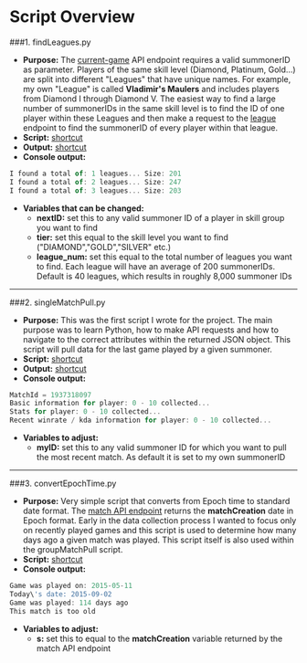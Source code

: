 Script Overview
=======

###1. findLeagues.py
- **Purpose:** The [current-game](https://developer.riotgames.com/api/methods#!/976/3336) API endpoint requires a valid summonerID as parameter. Players of the same skill level (Diamond, Platinum, Gold...) are split into different "Leagues" that have unique names. For example, my own "League" is called **Vladimir's Maulers** and includes players from Diamond I through Diamond V. The easiest way to find a large number of summonerIDs in the same skill level is to find the ID of one player within these Leagues and then make a request to the [league](https://developer.riotgames.com/api/methods#!/985/3351) endpoint to find the summonerID of every player within that league.
- **Script:** [shortcut](https://github.com/AlexNeumann/LoLPredict/blob/master/Python%20Scripts/findLeagues.py)
- **Output:** [shortcut](https://github.com/AlexNeumann/LoLPredict/blob/master/Python%20Scripts/findLeagues_Output.csv)
- **Console output:**
```javascript
I found a total of: 1 leagues... Size: 201
I found a total of: 2 leagues... Size: 247
I found a total of: 3 leagues... Size: 203  
```
- **Variables that can be changed:** 
    - **nextID:** set this to any valid summoner ID of a player in skill group you want to find
    - **tier:** set this equal to the skill level you want to find ("DIAMOND","GOLD","SILVER" etc.)
    - **league_num:** set this equal to the total number of leagues you want to find. Each league will have an average of 200 summonerIDs. Default is 40 leagues, which results in roughly 8,000 summoner IDs

***

###2. singleMatchPull.py
- **Purpose:** This was the first script I wrote for the project. The main purpose was to learn Python, how to make API requests and how to navigate to the correct attributes within the returned JSON object. This script will pull data for the last game played by a given summoner.
- **Script:** [shortcut](https://github.com/AlexNeumann/LoLPredict/blob/master/Python%20Scripts/singleMatchPull.py)
- **Output:** [shortcut](https://github.com/AlexNeumann/LoLPredict/blob/master/Python%20Scripts/singleMatchPull_output.csv)
- **Console output:**
```javascript
MatchId = 1937318097
Basic information for player: 0 - 10 collected...
Stats for player: 0 - 10 collected...
Recent winrate / kda information for player: 0 - 10 collected...
```
- **Variables to adjust:** 
    - **myID:** set this to any valid summoner ID for which you want to pull the most recent match. As default it is set to my own summonerID

***

###3. convertEpochTime.py
- **Purpose:** Very simple script that converts from Epoch time to standard date format. The [match API endpoint](https://developer.riotgames.com/api/methods#!/1027/3483) returns the **matchCreation** date in Epoch format. Early in the data collection process I wanted to focus only on recently played games and this script is used to determine how many days ago a given match was played. This script itself is also used within the groupMatchPull script.
- **Script:** [shortcut](https://github.com/AlexNeumann/LoLPredict/blob/master/Python%20Scripts/convertEpochTime.py)
- **Console output:**
```javascript
Game was played on: 2015-05-11
Today\'s date: 2015-09-02
Game was played: 114 days ago
This match is too old
```
- **Variables to adjust:** 
    - **s:** set this to equal to the **matchCreation** variable returned by the match API endpoint
